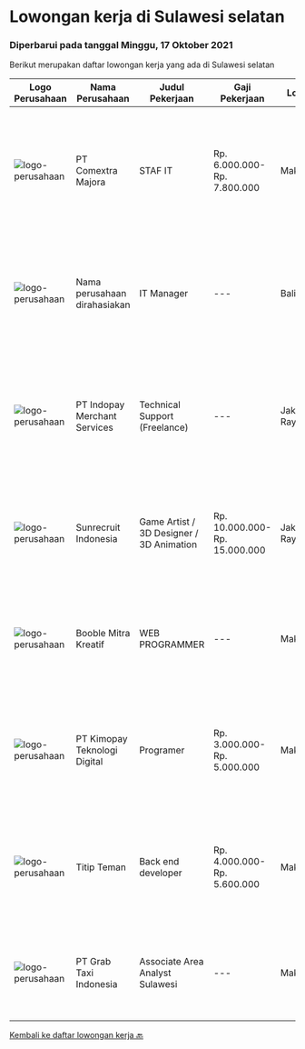
  # Lowongan kerja di Sulawesi selatan

  ### Diperbarui pada tanggal Minggu, 17 Oktober 2021

  Berikut merupakan daftar lowongan kerja yang ada di Sulawesi selatan

  |Logo Perusahaan | Nama Perusahaan | Judul Pekerjaan | Gaji Pekerjaan | Lokasi | Deskripsi | Tanggal diunggah | Pranala |
  | -------------- | --------------- | --------------- | --------- | --------- | -------------- | ------- | ----------- |
  |![logo-perusahaan](https://image-service-cdn.seek.com.au/2f8524ab85ea6cfa4105c8003a95204ff2d3863a/ee4dce1061f3f616224767ad58cb2fc751b8d2dc)|PT Comextra Majora|STAF IT|Rp. 6.000.000-Rp. 7.800.000|Makassar|Tugas dan tanggung jawab : Membuat dan mendesain program Melakukan perubahan program sesuai perkembangan dan kebutuhan Perusahaan Melakukan pemasangan...|Jumat, 10 September 2021|https://www.jobstreet.co.id/id/job/staf-it-3624665?token=0~301d16d1-3dee-4481-a600-d04f13ec08cf&sectionRank=1&jobId=jobstreet-id-job-3624665|
|![logo-perusahaan](https://us.123rf.com/450wm/pavelstasevich/pavelstasevich1811/pavelstasevich181101027/112815900-stock-vector-no-image-available-icon-flat-vector.jpg?ver=6)|Nama perusahaan dirahasiakan|IT Manager|---|Bali|Pendidikan minimal S1 segala jurusan Memiliki pengetahuan mengenai PHP dan bahasa pemrograman lainnya atau menguasai jaringan Gaji negotiable...|Rabu, 01 September 2021|https://www.jobstreet.co.id/id/job/it-manager-3615473?token=0~301d16d1-3dee-4481-a600-d04f13ec08cf&sectionRank=2&jobId=jobstreet-id-job-3615473|
|![logo-perusahaan](https://image-service-cdn.seek.com.au/d121f42b9bb792fd59f63f86da3bf9814e0334b9/ee4dce1061f3f616224767ad58cb2fc751b8d2dc)|PT Indopay Merchant Services|Technical Support (Freelance)|---|Jakarta Raya|Deskripsi pekerjaan: Melakukan pengecekan mesin EDC Memastikan kondisi mesin tersebut Memberikan pengarahan dan training atas penggunaan mesin EDC...|Senin, 13 September 2021|https://www.jobstreet.co.id/id/job/technical-support-freelance-3626491?token=0~301d16d1-3dee-4481-a600-d04f13ec08cf&sectionRank=3&jobId=jobstreet-id-job-3626491|
|![logo-perusahaan](https://image-service-cdn.seek.com.au/124c5b0dab62b5621d12b2745ae51624edb976ce/ee4dce1061f3f616224767ad58cb2fc751b8d2dc)|Sunrecruit Indonesia|Game Artist / 3D Designer / 3D Animation|Rp. 10.000.000-Rp. 15.000.000|Jakarta Raya|Kualifikasi: Pendidikan minimal D3/S1 diutamakan lulusan Seni/Design Komunikasi Visual/Multimedia Kreatif atau setara Memiliki pengalaman relevan...|Kamis, 26 Agustus 2021|https://www.jobstreet.co.id/id/job/game-artist-3d-designer-3d-animation-3611126?token=0~301d16d1-3dee-4481-a600-d04f13ec08cf&sectionRank=4&jobId=jobstreet-id-job-3611126|
|![logo-perusahaan](https://us.123rf.com/450wm/pavelstasevich/pavelstasevich1811/pavelstasevich181101027/112815900-stock-vector-no-image-available-icon-flat-vector.jpg?ver=6)|Booble Mitra Kreatif|WEB PROGRAMMER|---|Makassar|Kualifikasi :  Usia maksimal 30 Tahun Minimal SMA/SMK/Sederajat  Memiliki pengalaman kerja minimal 1 tahun dibidangnya Memahami HTML, CSS, Javascipt,...|Senin, 13 September 2021|https://www.jobstreet.co.id/id/job/web-programmer-3627031?token=0~301d16d1-3dee-4481-a600-d04f13ec08cf&sectionRank=5&jobId=jobstreet-id-job-3627031|
|![logo-perusahaan](https://image-service-cdn.seek.com.au/d3ac50ebceeeb6efed48276f56fe30b57dea780f/ee4dce1061f3f616224767ad58cb2fc751b8d2dc)|PT Kimopay Teknologi Digital|Programer|Rp. 3.000.000-Rp. 5.000.000|Makassar|Syarat &amp; Ketentuan : Menguasai PHP  Memahami Framework Laravel/CI Memahami Perintah SSH VPS (Dasar Tdk Apa) memahami Konsep OOP Pada PHP Memahami...|Kamis, 16 September 2021|https://www.jobstreet.co.id/id/job/programer-3621893?token=0~301d16d1-3dee-4481-a600-d04f13ec08cf&sectionRank=6&jobId=jobstreet-id-job-3621893|
|![logo-perusahaan](https://image-service-cdn.seek.com.au/55c2fae93b2084d819ce6457d080f6b4b7f8eff8/ee4dce1061f3f616224767ad58cb2fc751b8d2dc)|Titip Teman|Back end developer|Rp. 4.000.000-Rp. 5.600.000|Makassar|We are looking for Backend developers.The Requirements :- Proven work experience as a back-end developer with minimum 2 years- Exprerience with...|Selasa, 07 September 2021|https://www.jobstreet.co.id/id/job/back-end-developer-3620585?token=0~301d16d1-3dee-4481-a600-d04f13ec08cf&sectionRank=7&jobId=jobstreet-id-job-3620585|
|![logo-perusahaan](https://image-service-cdn.seek.com.au/fa78094e0ed584a6b5ce5f54d8ea150777099b48/ee4dce1061f3f616224767ad58cb2fc751b8d2dc)|PT Grab Taxi Indonesia|Associate Area Analyst Sulawesi|---|Makassar|Life at  Grab:At Grab, every Grabber is guided by The Grab Way, which spells out our mission, how we believe we can achieve it, and our operating...|Sabtu, 16 Oktober 2021|https://www.jobstreet.co.id/id/job/associate-area-analyst-sulawesi-1029281357?token=0~301d16d1-3dee-4481-a600-d04f13ec08cf&sectionRank=8&jobId=jobstreet-id-job-1029281357|


  [Kembali ke daftar lowongan kerja 🔙](../README.md#daftar-lowongan-kerja)
  